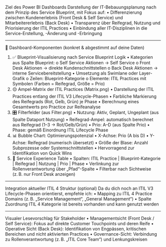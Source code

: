 Ziel des Power BI Dashboards
Darstellung der IT-Bebauungsplanung nach dem Prinzip des Service Blueprint, mit Fokus auf:
•	Differenzierung zwischen Kundenerlebnis (Front Desk & Self Service) und Mitarbeitererlebnis (Back Desk)
•	Transparenz über Reifegrad, Nutzung und Priorisierung der ITIL Practices
•	Einbindung aller IT-Disziplinen in die Service-Erstellung, -Änderung und -Erbringung
________________________________________
🧱 Dashboard-Komponenten (konkret & abgestimmt auf deine Daten)
1. ✅ Blueprint-Visualisierung nach Service Blueprint Logik
•	Kategorien aus Spalte Blueprint:
o	Self Service Aktionen → Self Service 
o	Front Desk Aktionen → direkte Kundenschnittstellen
o	Back Desk Aktionen → interne Servicebereitstellung
•	Umsetzung als Swimlane oder Layer-Grafik
o	Zeilen: Blueprint-Kategorie
o	Elemente: ITIL Practices mit Symbolen (Farben = Reifegrad, Größe = Prio)
2. 🟡 Ampel-Matrix der ITIL Practices (Matrix.png)
•	Darstellung der ITIL Practices entlang der ITIL V3 Lifecycle-Phasen
•	Farbliche Markierung des Reifegrads (Rot, Gelb, Grün) je Phase
•	Berechnung eines Gesamtwerts pro Practice zur Reifeanalyse
3. 🎛️ Filterfelder (aus Filter.png)
•	Nutzung: Aktiv, Geplant, Ungeplant (aus Spalte Dataport Nutzung)
•	Reifegrad-Ampel: automatisch berechnet aus Reifegrad (1–3 → Rot/Gelb/Grün)
•	Prio: A–D (aus Spalte Prio)
•	Phase: gemäß Einordnung ITIL Lifecycle Phase
4. 📊 Bubble Chart: Optimierungspotenzial
•	X-Achse: Prio (A bis D)
•	Y-Achse: Reifegrad (numerisch übersetzt)
•	Größe der Blase: Anzahl Subprozesse oder Systemschnittstellen
•	Hervorragend zur Identifikation von Quick Wins
5. 📄 Service Experience Table
•	Spalten: ITIL Practice | Blueprint-Kategorie | Reifegrad | Nutzung | Prio | Phase
•	Verlinkung zur Rollenverantwortung über „Pfad“-Spalte
•	Filterbar nach Sichtweise (z. B. nur Front Desk anzeigen)
________________________________________
Integration aktueller ITIL 4 Struktur (optional)
Da du dich noch an ITIL V3 Lifecycle-Phasen orientierst, empfehle ich:
•	Mapping zu ITIL 4 Practice Domains (z. B. „Service Management“, „General Management“)
•	Spalte Zuordnung ITIL 4 Kategorie ist bereits vorhanden und kann genutzt werden
________________________________________
Visualer Lesevorschlag für Stakeholder
•	Managementsicht (Front Desk / Self Service): Fokus auf direkte Customer Touchpoints und deren Reife
•	Operative Sicht (Back Desk): Identifikation von Engpässen, kritischen Bereichen und nicht aktivierten Practices
•	Governance-Sicht: Verbindung zu Rollenverantwortung (z. B. „ITIL Core Team“) und Lenkungskreisen

